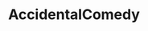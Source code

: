 ---
title: AccidentalComedy
crosslinks:
- livven
- videos
- NotTimAndEric
- dontdeadopeninside
- ComedyCemetery
- assholedesign
- television
- ContagiousLaughter
- Drama
- jesuschristreddit
- KarmaCourt
- radicalfeminism
- hockey
- juxtaposition
- TitSlapping
- notfunny
- gifs
- snooker
- MemeYourEnthusiasm
- h3h3productions
---